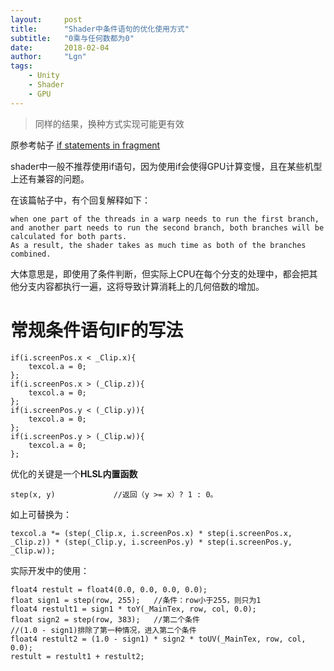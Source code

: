 ```yaml
---
layout:     post
title:      "Shader中条件语句的优化使用方式"
subtitle:   "0乘与任何数都为0"
date:       2018-02-04
author:     "Lgn"
tags:
    - Unity
    - Shader
    - GPU
---
```


> 同样的结果，换种方式实现可能更有效

原参考帖子
[if statements in fragment](https://forum.unity.com/threads/if-statements-in-fragment.179707/)

shader中一般不推荐使用if语句，因为使用if会使得GPU计算变慢，且在某些机型上还有兼容的问题。

在该篇帖子中，有个回复解释如下：
````
when one part of the threads in a warp needs to run the first branch, and another part needs to run the second branch, both branches will be calculated for both parts. 
As a result, the shader takes as much time as both of the branches combined.
````
大体意思是，即使用了条件判断，但实际上CPU在每个分支的处理中，都会把其他分支内容都执行一遍，这将导致计算消耗上的几何倍数的增加。


# 常规条件语句IF的写法

```` GL shaders
if(i.screenPos.x < _Clip.x){
    texcol.a = 0;
};
if(i.screenPos.x > (_Clip.z)){
    texcol.a = 0;
};
if(i.screenPos.y < (_Clip.y)){
    texcol.a = 0;
};
if(i.screenPos.y > (_Clip.w)){
    texcol.a = 0;
};
````

优化的关键是一个**HLSL内置函数**
```` GL shaders
step(x, y)             //返回（y >= x）? 1 : 0。
````

如上可替换为：
```` GL shaders
texcol.a *= (step(_Clip.x, i.screenPos.x) * step(i.screenPos.x, _Clip.z)) * (step(_Clip.y, i.screenPos.y) * step(i.screenPos.y, _Clip.w));
````

实际开发中的使用：
```` GL shaders
float4 restult = float4(0.0, 0.0, 0.0, 0.0);
float sign1 = step(row, 255);   //条件：row小于255，则只为1
float4 restult1 = sign1 * toY(_MainTex, row, col, 0.0);
float sign2 = step(row, 383);   //第二个条件
//(1.0 - sign1)排除了第一种情况，进入第二个条件
float4 restult2 = (1.0 - sign1) * sign2 * toUV(_MainTex, row, col, 0.0);    
restult = restult1 + restult2;
````